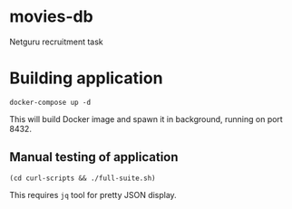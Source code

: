 # movies-db

Netguru recruitment task


# Building application

`docker-compose up -d`

This will build Docker image and spawn it in background, running on port 8432.

## Manual testing of application

`(cd curl-scripts && ./full-suite.sh)`

This requires `jq` tool for pretty JSON display.

